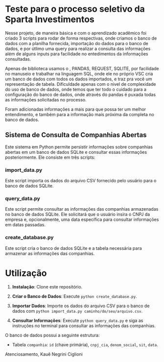 # Teste para o processo seletivo da Sparta Investimentos
Nesse projeto, de maneira básica e com o aprendizado acadêmico foi criado 3 scripts para rodar de forma respectivas, onde criamos o banco de dados com a planilha fornecida, importação do dados para o banco de dados, e por útlimo uma query para realizar a consulta das informações além de alguns inputs para facilidade no entedimentos da informações consultadas.

Apenas de biblioteca usamos o , PANDAS, REQUEST, SQLITE, por facilidade no manuseio e trabalhar na linguagem SQL, onde ele no próprio VSC cria um banco de dados com todos os dados importados, e traz pra você um representação de tabela.
Dificuldade apenas com o nivel de complexidade do uso de banco de dados, onde temos que ter todo o cuidado para a configuração do banco de dados, onde através do pandas é puxada todas as informações solicitadas no processo.

Foram adicionadas informações a mais para que possa ter um melhor entendimento, e também para a informação mais próxima da completa no banco de dados.


## Sistema de Consulta de Companhias Abertas

Este sistema em Python permite persistir informações sobre companhias abertas em um banco de dados SQLite e consultar essas informações posteriormente. Ele consiste em três scripts:

### import_data.py

Este script importa os dados do arquivo CSV fornecido pelo usuário para o banco de dados SQLite.

### query_data.py

Este script permite consultar as informações das companhias armazenadas no banco de dados SQLite. Ele solicitará que o usuário insira o CNPJ da empresa e, opcionalmente, uma data específica para consultar informações em datas passadas.

### create_database.py

Este script cria o banco de dados SQLite e a tabela necessária para armazenar as informações das companhias.

# Utilização 

1. **Instalação**: Clone este repositório.

2. **Criar o Banco de Dados**: Execute `python create_database.py`.

3. **Importar Dados**: Importe os dados do arquivo CSV para o banco de dados com `python import_data.py caminho/do/seu/arquivo.csv`.

4. **Consultar Informações**: Execute `python query_data.py` e siga as instruções no terminal para consultar as informações das companhias.

O banco de dados possui a seguinte estrutura:
- Tabela `companhia`: `id` (chave primária), `cnpj_cia`, `denom_social`, `sit`, `data`.


Atenciosamento, Kauê Negrini Ciglioni

